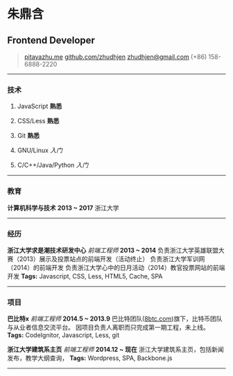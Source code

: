 # 朱鼎含

## Frontend Developer

> [pitayazhu.me](http://pitayazhu.me)
> [github.com/zhudhjen](http://github.com/zhudhjen)
> [zhudhjen@gmail.com](mailto:zhudhjen@gmail.com)
> (+86) 158-6888-2220

------

### 技术

1. JavaScript __熟悉__

1. CSS/Less __熟悉__

1. Git __熟悉__

1. GNU/Linux _入门_

1. C/C++/Java/Python _入门_

------

### 教育

**计算机科学与技术** __2013 ~ 2017__
    浙江大学

------

### 经历

**浙江大学求是潮技术研发中心** *前端工程师* __2013 ~ 2014__
    负责浙江大学英雄联盟大赛（2013）展示及投票站点的前端开发（活动终止）
    负责浙江大学军训网（2014）的前端开发
    负责浙江大学心中的日月活动（2014）教官投票网站的前端开发
    **Tags:** Javascript, CSS, Less, HTML5, Cache, SPA

------

### 项目

**巴比特x** *前端工程师* __2014.5 ~ 2013.9__
    巴比特团队([8btc.com](http://www.8btc.com))旗下，比特币团队与从业者信息交流平台。
    因项目负责人离职而只完成第一期工程，未上线。
    **Tags:** CodeIgnitor, Javascript, Less, git

**浙江大学建筑系主页** *前端工程师* __2014.12 ~ 现在__
    浙江大学建筑系主页，包括新闻发布，教学大纲查询，
    **Tags:** Wordpress, SPA, Backbone.js

------
